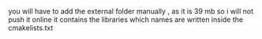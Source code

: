 you will have to add the external folder manually , as it is 39 mb
so i will not push it online
it contains the libraries which names are written inside the cmakelists.txt
